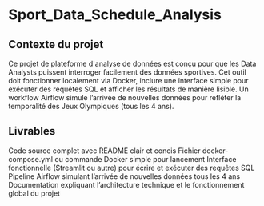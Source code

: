 # Sport_Data_Schedule_Analysis


## Contexte du projet
Ce projet de plateforme d'analyse de données est  conçu pour que les Data Analysts puissent interroger facilement des données sportives. Cet outil doit fonctionner localement via Docker, inclure une interface simple pour exécuter des requêtes SQL et afficher les résultats de manière lisible. Un workflow Airflow simule l’arrivée de nouvelles données pour refléter la temporalité des Jeux Olympiques (tous les 4 ans).



## Livrables
Code source complet avec README clair et concis
Fichier docker-compose.yml ou commande Docker simple pour lancement
Interface fonctionnelle (Streamlit ou autre) pour écrire et exécuter des requêtes SQL
Pipeline Airflow simulant l’arrivée de nouvelles données tous les 4 ans
Documentation expliquant l’architecture technique et le fonctionnement global du projet